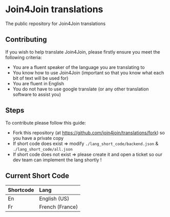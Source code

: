 # Join4Join translations
The public repository for Join4Join translations
## Contributing
If you wish to help translate Join4Join, please firstly ensure you meet the following criteria:
- You are a fluent speaker of the language you are translating to
- You know how to use Join4Join (important so that you know what each bit of text will be used for)
- You are fluent in English 
- You do not have to use google translate (or any other translation software to assist you)
## Steps
To contribute please follow this guide:
- Fork this repository (at https://github.com/join4join/translations/fork) so you have a private copy
- If short code does exist => modify `./lang_short_code/backend.json` & `./lang_short_code/all.json`
- If short code does not exist => please create it and open a ticket so our dev team can implement the lang shortly !
  
## Current Short Code

| Shortcode | Lang               |
|:----------|:-------------------|
|En         |English (US)        |
|Fr         |French (France)     |